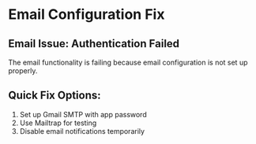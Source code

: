 # Email Configuration Fix
## Email Issue: Authentication Failed
The email functionality is failing because email configuration is not set up properly.
## Quick Fix Options:
1. Set up Gmail SMTP with app password
2. Use Mailtrap for testing
3. Disable email notifications temporarily
